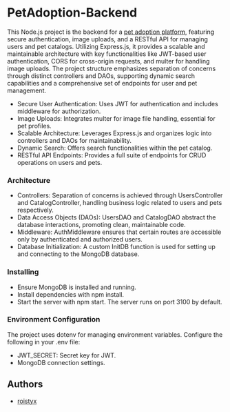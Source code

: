 # PetAdoption-Backend

This Node.js project is the backend for a [pet adoption platform](https://github.com/roistyx/pet-adoption-frontend), featuring secure authentication, image uploads, and a RESTful API for managing users and pet catalogs. Utilizing Express.js, it provides a scalable and maintainable architecture with key functionalities like JWT-based user authentication, CORS for cross-origin requests, and multer for handling image uploads. The project structure emphasizes separation of concerns through distinct controllers and DAOs, supporting dynamic search capabilities and a comprehensive set of endpoints for user and pet management.

- Secure User Authentication: Uses JWT for authentication and includes middleware for authorization.
- Image Uploads: Integrates multer for image file handling, essential for pet profiles.
- Scalable Architecture: Leverages Express.js and organizes logic into controllers and DAOs for maintainability.
- Dynamic Search: Offers search functionalities within the pet catalog.
- RESTful API Endpoints: Provides a full suite of endpoints for CRUD operations on users and pets.

### Architecture

- Controllers: Separation of concerns is achieved through UsersController and CatalogController, handling business logic related to users and pets respectively.
- Data Access Objects (DAOs): UsersDAO and CatalogDAO abstract the database interactions, promoting clean, maintainable code.
- Middleware: AuthMiddleware ensures that certain routes are accessible only by authenticated and authorized users.
- Database Initialization: A custom InitDB function is used for setting up and connecting to the MongoDB database.

### Installing

- Ensure MongoDB is installed and running.
- Install dependencies with npm install.
- Start the server with npm start. The server runs on port 3100 by default.

### Environment Configuration

The project uses dotenv for managing environment variables. Configure the following in your .env file:

- JWT_SECRET: Secret key for JWT.
- MongoDB connection settings.

## Authors

- [roistyx](https://github.com/roistyx)
